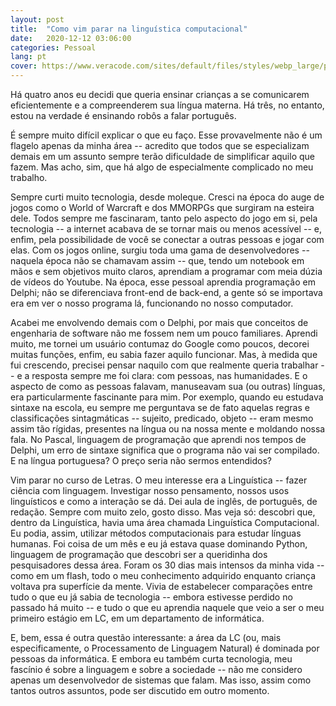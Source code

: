 ```yaml
---
layout: post
title:  "Como vim parar na linguística computacional"
date:   2020-12-12 03:06:00
categories: Pessoal
lang: pt
cover: https://www.veracode.com/sites/default/files/styles/webp_large/public/developer-guide-blog-2.webp?itok=FFkU3ejZ
---
```


Há quatro anos eu decidi que queria ensinar crianças a se comunicarem eficientemente e a compreenderem sua língua materna. Há três, no entanto, estou na verdade é ensinando robôs a falar português.

É sempre muito difícil explicar o que eu faço. Esse provavelmente não é um flagelo apenas da minha área -- acredito que todos que se especializam demais em um assunto sempre terão dificuldade de simplificar aquilo que fazem. Mas acho, sim, que há algo de especialmente complicado no meu trabalho.

Sempre curti muito tecnologia, desde moleque. Cresci na época do auge de jogos como o World of Warcraft e dos MMORPGs que surgiram na esteira dele. Todos sempre me fascinaram, tanto pelo aspecto do jogo em si, pela tecnologia -- a internet acabava de se tornar mais ou menos acessível -- e, enfim, pela possibilidade de você se conectar a outras pessoas e jogar com elas. Com os jogos online, surgiu toda uma gama de desenvolvedores -- naquela época não se chamavam assim -- que, tendo um notebook em mãos e sem objetivos muito claros, aprendiam a programar com meia dúzia de vídeos do Youtube. Na época, esse pessoal aprendia programação em Delphi; não se diferenciava front-end de back-end, a gente só se importava era em ver o nosso programa lá, funcionando no nosso computador.

Acabei me envolvendo demais com o Delphi, por mais que conceitos de engenharia de software não me fossem nem um pouco familiares. Aprendi muito, me tornei um usuário contumaz do Google como poucos, decorei muitas funções, enfim, eu sabia fazer aquilo funcionar. Mas, à medida que fui crescendo, precisei pensar naquilo com que realmente queria trabalhar -- e a resposta sempre me foi clara: com pessoas, nas humanidades. E o aspecto de como as pessoas falavam, manuseavam sua (ou outras) línguas, era particularmente fascinante para mim. Por exemplo, quando eu estudava sintaxe na escola, eu sempre me perguntava se de fato aquelas regras e classificações sintagmáticas -- sujeito, predicado, objeto -- eram mesmo assim tão rígidas, presentes na língua ou na nossa mente e moldando nossa fala. No Pascal, linguagem de programação que aprendi nos tempos de Delphi, um erro de sintaxe significa que o programa não vai ser compilado. E na língua portuguesa? O preço seria não sermos entendidos?

Vim parar no curso de Letras. O meu interesse era a Linguística -- fazer ciência com linguagem. Investigar nosso pensamento, nossos usos linguísticos e como a interação se dá. Dei aula de inglês, de português, de redação. Sempre com muito zelo, gosto disso. Mas veja só: descobri que, dentro da Linguística, havia uma área chamada Linguística Computacional. Eu podia, assim, utilizar métodos computacionais para estudar línguas humanas. Foi coisa de um mês e eu já estava quase dominando Python, linguagem de programação que descobri ser a queridinha dos pesquisadores dessa área. Foram os 30 dias mais intensos da minha vida -- como em um flash, todo o meu conhecimento adquirido enquanto criança voltava pra superfície da mente. Vivia de estabelecer comparações entre tudo o que eu já sabia de tecnologia -- embora estivesse perdido no passado há muito -- e tudo o que eu aprendia naquele que veio a ser o meu primeiro estágio em LC, em um departamento de informática.

E, bem, essa é outra questão interessante: a área da LC (ou, mais especificamente, o Processamento de Linguagem Natural) é dominada por pessoas da informática. E embora eu também curta tecnologia, meu fascínio é sobre a linguagem e sobre a sociedade -- não me considero apenas um desenvolvedor de sistemas que falam. Mas isso, assim como tantos outros assuntos, pode ser discutido em outro momento.
